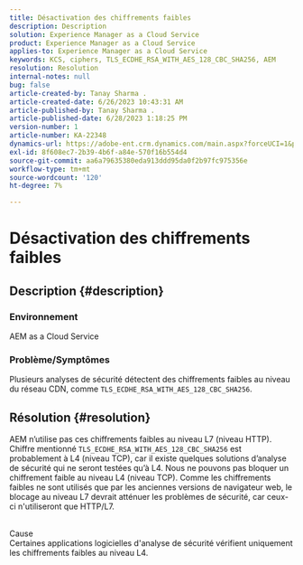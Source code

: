 ```yaml
---
title: Désactivation des chiffrements faibles
description: Description
solution: Experience Manager as a Cloud Service
product: Experience Manager as a Cloud Service
applies-to: Experience Manager as a Cloud Service
keywords: KCS, ciphers, TLS_ECDHE_RSA_WITH_AES_128_CBC_SHA256, AEM
resolution: Resolution
internal-notes: null
bug: false
article-created-by: Tanay Sharma .
article-created-date: 6/26/2023 10:43:31 AM
article-published-by: Tanay Sharma .
article-published-date: 6/28/2023 1:18:25 PM
version-number: 1
article-number: KA-22348
dynamics-url: https://adobe-ent.crm.dynamics.com/main.aspx?forceUCI=1&pagetype=entityrecord&etn=knowledgearticle&id=5e242c46-0e14-ee11-8f6e-6045bd006295
exl-id: 8f608ec7-2b39-4b6f-a84e-570f16b554d4
source-git-commit: aa6a79635380eda913ddd95da0f2b97fc975356e
workflow-type: tm+mt
source-wordcount: '120'
ht-degree: 7%

---
```


# Désactivation des chiffrements faibles

## Description {#description}


### Environnement

AEM as a Cloud Service

### Problème/Symptômes

Plusieurs analyses de sécurité détectent des chiffrements faibles au niveau du réseau CDN, comme `TLS_ECDHE_RSA_WITH_AES_128_CBC_SHA256`.


## Résolution {#resolution}


AEM n’utilise pas ces chiffrements faibles au niveau L7 (niveau HTTP). Chiffre mentionné `TLS_ECDHE_RSA_WITH_AES_128_CBC_SHA256` est probablement à L4 (niveau TCP), car il existe quelques solutions d’analyse de sécurité qui ne seront testées qu’à L4. Nous ne pouvons pas bloquer un chiffrement faible au niveau L4 (niveau TCP). Comme les chiffrements faibles ne sont utilisés que par les anciennes versions de navigateur web, le blocage au niveau L7 devrait atténuer les problèmes de sécurité, car ceux-ci n&#39;utiliseront que HTTP/L7.


<br>Cause<br>
Certaines applications logicielles d&#39;analyse de sécurité vérifient uniquement les chiffrements faibles au niveau L4.
